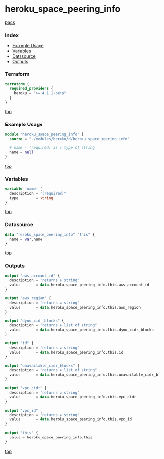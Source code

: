 # heroku_space_peering_info

[back](../heroku.md)

### Index

- [Example Usage](#example-usage)
- [Variables](#variables)
- [Datasource](#datasource)
- [Outputs](#outputs)

### Terraform

```terraform
terraform {
  required_providers {
    heroku = ">= 4.1.1-beta"
  }
}
```

[top](#index)

### Example Usage

```terraform
module "heroku_space_peering_info" {
  source = "./modules/heroku/d/heroku_space_peering_info"

  # name - (required) is a type of string
  name = null
}
```

[top](#index)

### Variables

```terraform
variable "name" {
  description = "(required)"
  type        = string
}
```

[top](#index)

### Datasource

```terraform
data "heroku_space_peering_info" "this" {
  name = var.name
}
```

[top](#index)

### Outputs

```terraform
output "aws_account_id" {
  description = "returns a string"
  value       = data.heroku_space_peering_info.this.aws_account_id
}

output "aws_region" {
  description = "returns a string"
  value       = data.heroku_space_peering_info.this.aws_region
}

output "dyno_cidr_blocks" {
  description = "returns a list of string"
  value       = data.heroku_space_peering_info.this.dyno_cidr_blocks
}

output "id" {
  description = "returns a string"
  value       = data.heroku_space_peering_info.this.id
}

output "unavailable_cidr_blocks" {
  description = "returns a list of string"
  value       = data.heroku_space_peering_info.this.unavailable_cidr_blocks
}

output "vpc_cidr" {
  description = "returns a string"
  value       = data.heroku_space_peering_info.this.vpc_cidr
}

output "vpc_id" {
  description = "returns a string"
  value       = data.heroku_space_peering_info.this.vpc_id
}

output "this" {
  value = heroku_space_peering_info.this
}
```

[top](#index)